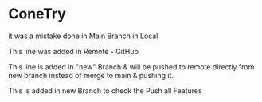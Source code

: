 # ConeTry
it was a mistake done in Main Branch in Local

This line was added in Remote - GitHub

This line is added in "new" Branch & will be pushed to remote directly from new branch instead of merge to main & pushing it.

This is added in new Branch to check the Push all Features
